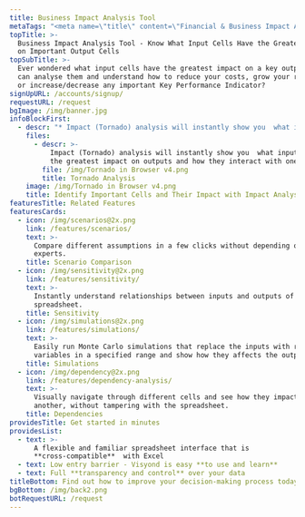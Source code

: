 ```yaml
---
title: Business Impact Analysis Tool
metaTags: "<meta name=\"title\" content=\"Financial & Business Impact Analysis Tool - Tornado Analysis\">\r\n\r\n<meta name=\"description\" content=\"Measure impact of input variables on your model’s key outputs with Visyond’s impact analysis software.\">\r\n\r\n<meta name=\"keywords\" content=\"business impact analysis tool, financial impact analysis, tornado sensitivity analysis\">"
topTitle: >-
  Business Impact Analysis Tool - Know What Input Cells Have the Greatest Impact
  on Important Output Cells
topSubTitle: >-
  Ever wondered what input cells have the greatest impact on a key output so you
  can analyse them and understand how to reduce your costs, grow your revenues
  or increase/decrease any important Key Performance Indicator?
signUpURL: /accounts/signup/
requestURL: /request
bgImage: /img/banner.jpg
infoBlockFirst:
  - descr: "* Impact (Tornado) analysis will instantly show you  what inputs have the greatest impact on outputs and how they interact with one another \r\n* Answer difficult questions, easily - such as “by what percentage does the output changes when the drives, on by one, change by x%?”\r\n* Simplify and streamline your models by identifying variables with no significant impact\r\n"
    files:
      - descr: >-
          Impact (Tornado) analysis will instantly show you  what inputs have
          the greatest impact on outputs and how they interact with one another 
        file: /img/Tornado in Browser v4.png
        title: Tornado Analysis
    image: /img/Tornado in Browser v4.png
    title: Identify Important Cells and Their Impact with Impact Analysis
featuresTitle: Related Features
featuresCards:
  - icon: /img/scenarios@2x.png
    link: /features/scenarios/
    text: >-
      Compare different assumptions in a few clicks without depending on
      experts.
    title: Scenario Comparison
  - icon: /img/sensitivity@2x.png
    link: /features/sensitivity/
    text: >-
      Instantly understand relationships between inputs and outputs of your
      spreadsheet.
    title: Sensitivity
  - icon: /img/simulations@2x.png
    link: /features/simulations/
    text: >-
      Easily run Monte Carlo simulations that replace the inputs with random
      variables in a specified range and show how they affects the output.
    title: Simulations
  - icon: /img/dependency@2x.png
    link: /features/dependency-analysis/
    text: >-
      Visually navigate through different cells and see how they impact one
      another, without tampering with the spreadsheet.
    title: Dependencies
providesTitle: Get started in minutes
providesList:
  - text: >-
      A flexible and familiar spreadsheet interface that is
      **cross-compatible**  with Excel
  - text: Low entry barrier - Visyond is easy **to use and learn**
  - text: Full **transparency and control** over your data
titleBottom: Find out how to improve your decision-making process today
bgBottom: /img/back2.png
botRequestURL: /request
---
```


